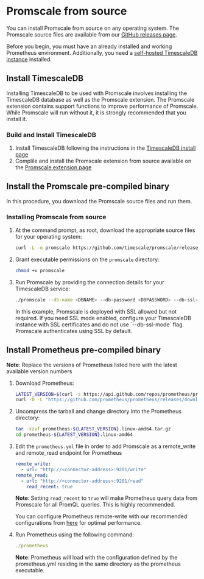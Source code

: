 # Promscale from source
You can install Promscale from source on any operating system. The Promscale
source files are available from our
[GitHub releases page][gh-promscale-download].

Before you begin, you must have an already installed and working Prometheus
environment. Additionally, you need a
[self-hosted TimescaleDB instance][tsdb-install-self-hosted] installed.

## Install TimescaleDB

Installing TimescaleDB to be used with Promscale involves installing the
TimescaleDB database as well as the Promscale extension. The Promscale 
extension contains support functions to improve performance of Promscale. 
While Promscale will run without it, it is strongly recommended that you
install it.

<procedure>

### Build and Install TimescaleDB

1. Install TimescaleDB following the instructions in the 
   [TimescaleDB install page][tsdb-install-self-hosted]
1. Complile and install the Promscale extension from source available 
   on the [Promscale extension page][promscale-extension]

</procedure>

## Install the Promscale pre-compiled binary
In this procedure, you download the Promscale source files and run them.

<procedure>

### Installing Promscale from source
1.  At the command prompt, as root, download the appropriate source files for
    your operating system:
    ```bash
    curl -L -o promscale https://github.com/timescale/promscale/releases/download/<VERSION>/<PROMSCALE_DISTRIBUTION>
    ```
1.  Grant executable permissions on the `promscale` directory:
    ```bash
    chmod +x promscale
    ```
1.  Run Promscale by providing the connection details for your TimescaleDB
    service:
    ```bash
    ./promscale --db-name <DBNAME> --db-password <DBPASSWORD> --db-ssl-mode allow
    ```

    <highlight type="note">
    In this example, Promscale is deployed with SSL allowed but not required. If
    you need SSL mode enabled, configure your TimescaleDB instance with SSL
    certificates and do not use `--db-ssl-mode` flag. Promscale authenticates
    using SSL by default.
    </highlight>

</procedure>

## Install Prometheus pre-compiled binary

**Note**: Replace the versions of Prometheus listed here with the latest available version numbers

<procedure>

1.  Download Prometheus:

    ```bash
    LATEST_VERSION=$(curl -s https://api.github.com/repos/prometheus/prometheus/releases/latest | grep "tag_name" | cut -d'"' -f4 | cut -c2- )
    curl -O -L "https://github.com/prometheus/prometheus/releases/download/v${LATEST_VERSION}/prometheus-${LATEST_VERSION}.linux-amd64.tar.gz"
    ```

1.  Uncompress the tarball and change directory into the Prometheus directory:

    ```bash
    tar -xzvf prometheus-${LATEST_VERSION}.linux-amd64.tar.gz
    cd prometheus-${LATEST_VERSION}.linux-amd64
    ```

1.  Edit the `prometheus.yml` file in order to add Promscale as a remote_write and remote_read endpoint for Prometheus

    ```yaml
    remote_write:
      - url: "http://<connector-address>:9201/write"
    remote_read:
      - url: "http://<connector-address>:9201/read"
        read_recent: true
    ```
    **Note**: Setting `read_recent` to `true` will make Prometheus query data from Promscale for all PromQL queries. This is highly recommended.

    You can configure Prometheus remote-write with our recommended configurations from [here][prometheus-config-tips] for optimal performance.

1.  Run Prometheus using the following command:
    ```yaml
    ./prometheus
    ```
    **Note**: Prometheus will load with the configuration defined by the prometheus.yml residing in the same directory as the prometheus executable.

</procedure>    

[gh-promscale-download]: https://github.com/timescale/promscale/releases
[tsdb-install-self-hosted]: timescaledb/:currentVersion:/how-to-guides/install-timescaledb/self-hosted/
[go-install]: https://golang.org/dl/
[prometheus-config-tips]: https://github.com/timescale/promscale/blob/master/docs/configuring_prometheus.md
[promscale-extension]: https://github.com/timescale/promscale_extension#promscale-extension